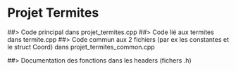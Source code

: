 # Projet Termites

##\> Code principal dans projet_termites.cpp
##\> Code lié aux termites dans termite.cpp
##\> Code commun aux 2 fichiers (par ex les constantes et le struct Coord) dans projet_termites_common.cpp

##\> Documentation des fonctions dans les headers (fichers .h)
